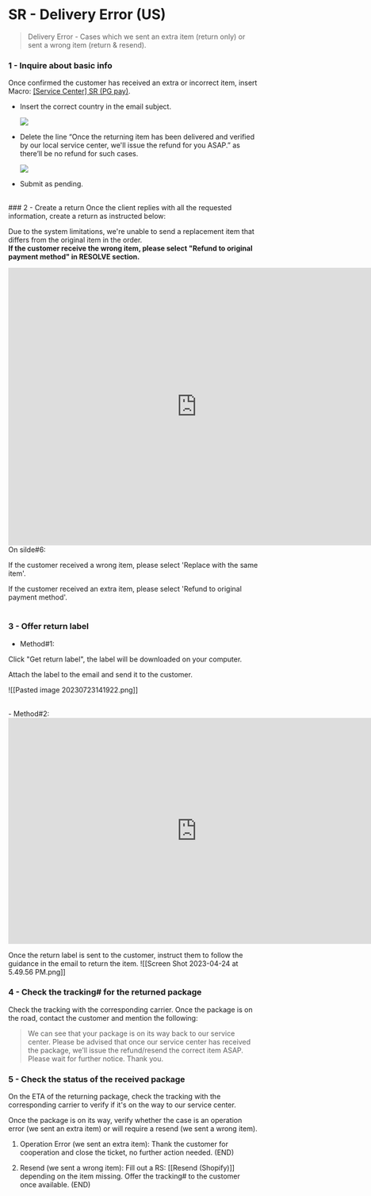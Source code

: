 # SR - Delivery Error (US)

> Delivery Error - Cases which we sent an extra item (return only) or sent a wrong item (return & resend).

### 1 - Inquire about basic info
Once confirmed the customer has received an extra or incorrect item, insert Macro: <u>[Service Center] SR (PG pay)</u>. 
   
- Insert the correct country in the email subject. 
   
   ![](https://lh6.googleusercontent.com/B9WsXkXUGJz2mZjdxPtBNdhj_RA0aMjHmyLJj1KIXhqP0qyvR96VTB1p2ZomNWsFZtsHzU-wiEU_l1jXmEAYUXnDFZco-3TAy3lpaN5J4E5txpc1ENwka_Cs8pbb0Th4-LZ78YfyNngGE_Wpgq3Yceoxndy_vkQcL1eCB4I6OxGB84Kw_yzcHsSZLcrc)
   
- Delete the line “Once the returning item has been delivered and verified by our local service center, we'll issue the refund for you ASAP.” as there’ll be no refund for such cases.
   
   ![](https://lh6.googleusercontent.com/N6UjSRypjb4qMUMHjU8ZLXO2a4XNNP1oqzhmxkbDTZy1avS17DF0zp15XND4wpMGMxARZtSASalri-Z5XPhQDw8VxLigczn9-YI9LQeUS3VuolNhY7SCRetZ1odnGtgCLZ9nk8ZmVOvWEiDbzCYHz1vdT5o_Ze9P3e6iWozUuWWu92VJbAKovsUajk95)
   
- Submit as pending. 

<br>
### 2 - Create a return
Once the client replies with all the requested information, create a return as instructed below:

Due to the system limitations, we're unable to send a replacement item that differs from the original item in the order.  
**If the customer receive the wrong item, please select "Refund to original payment method" in RESOLVE section.**

<iframe src="https://docs.google.com/presentation/d/e/2PACX-1vQ3Nvhf-NB8uydO3u-8-iXva9A48PbK1KLtv8HtoIg1T87MxTw33AXtGn1v_YJ_FyExsZRwLQdQ6DF3/embed?start=false&loop=false" frameborder="0" width="760" height="560" allowfullscreen="true" mozallowfullscreen="true" webkitallowfullscreen="true"></iframe>
On silde#6:

If the customer received a wrong item, please select 'Replace with the same item'.

If the customer received an extra item, please select 'Refund to original payment method'.
<br>
<br>
### 3 - Offer return label

- Method#1:

Click "Get return label", the label will be downloaded on your computer.

Attach the label to the email and send it to the customer.

![[Pasted image 20230723141922.png]]

<br>
- Method#2:
<iframe src="https://docs.google.com/presentation/d/e/2PACX-1vQs3QqZKzBN0o5ipV_h_uIw4eBwK-XNbrj_6iTlMcildrtbDwsA2egFFqC7HB3QwTvN3DW-MHCIRhek/embed?start=false" frameborder="0" width="760" height="456" allowfullscreen="true" mozallowfullscreen="true" webkitallowfullscreen="true"></iframe>

Once the return label is sent to the customer, instruct them to follow the guidance in the email to return the item.
![[Screen Shot 2023-04-24 at 5.49.56 PM.png]]


### 4 - Check the tracking# for the returned package
Check the tracking with the corresponding carrier. Once the package is on the road, contact the customer and mention the following:

> We can see that your package is on its way back to our service center. Please be advised that once our service center has received the package, we’ll issue the refund/resend the correct item ASAP. Please wait for further notice. Thank you.

### 5 - Check the status of the received package
On the ETA of the returning package, check the tracking with the corresponding carrier to verify if it's on the way to our service center. 

Once the package is on its way, verify whether the case is an operation error (we sent an extra item) or will require a resend (we sent a wrong item).

1. Operation Error (we sent an extra item): Thank the customer for cooperation and close the ticket, no further action needed. (END)
   
2. Resend (we sent a wrong item):  Fill out a RS: [[Resend (Shopify)]] depending on the item missing. Offer the tracking# to the customer once available. (END)